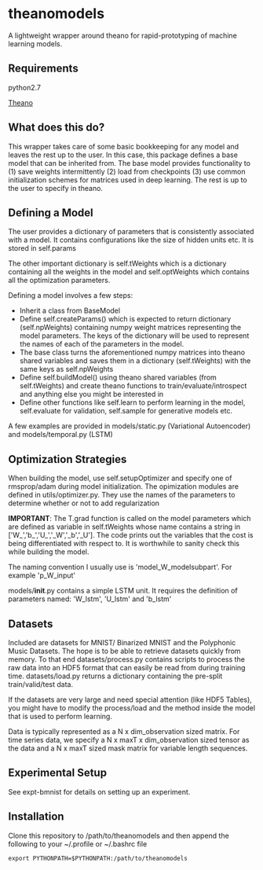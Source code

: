 # theanomodels
A lightweight wrapper around theano for rapid-prototyping of machine learning models. 

## Requirements
python2.7

[Theano](https://github.com/Theano/Theano)

## What does this do?
This wrapper takes care of some basic bookkeeping 
for any model and leaves the rest up to the user. In this case, 
this package defines a base model that can be inherited from. The
base model provides functionality to (1) save weights
intermittently (2) load from checkpoints (3) use common initialization schemes 
for matrices used in deep learning. The rest is up to the user to specify in theano.

## Defining a Model

The user provides a dictionary of parameters that is consistently associated
with a model. It contains configurations like the size of hidden units etc. 
It is stored in self.params

The other important dictionary is self.tWeights which is a dictionary containing all the weights in the model
and self.optWeights which contains all the optimization parameters.

Defining a model involves a few steps: 

- Inherit a class from BaseModel 
- Define self.createParams() which is expected to return dictionary (self.npWeights) containing numpy weight matrices representing the model parameters. The keys of the dictionary will be used to represent the names of each of the parameters in the model.
- The base class turns the aforementioned numpy matrices into theano shared variables and saves them in a dictionary (self.tWeights) with the same keys as self.npWeights
- Define self.buildModel() using theano shared variables (from self.tWeights) and create theano functions to train/evaluate/introspect and anything else you might be interested in
- Define other functions like self.learn to perform learning in the model, self.evaluate for validation, self.sample for generative models etc.

A few examples are provided in models/static.py (Variational Autoencoder) and models/temporal.py (LSTM)

## Optimization Strategies

When building the model, use self.setupOptimizer and specify one of rmsprop/adam during model initialization.
The opimization modules are defined in utils/optimizer.py. They use the names of the parameters to determine
whether or not to add regularization

**IMPORTANT**: The T.grad function is called on the model parameters which are defined as variable in self.tWeights whose name
contains a string in ['W_','b_','U_','_W','_b','_U']. The code prints out the variables that the cost is
being differentiated with respect to. It is worthwhile to sanity check this while building the model.

The naming convention I usually use is 
'model_W_modelsubpart'. For example 'p_W_input' 


models/__init__.py contains a simple LSTM unit.
It requires the definition of parameters named: 'W_lstm', 'U_lstm' and 'b_lstm'

## Datasets
Included are datasets for MNIST/ Binarized MNIST and the Polyphonic Music Datasets.
The hope is to be able to retrieve datasets quickly from memory. To that end datasets/process.py
contains scripts to process the raw data into an HDF5 format that can easily be read from
during training time. datasets/load.py returns a dictionary containing the pre-split train/valid/test data.

If the datasets are very large and need special attention (like HDF5 Tables), you might have to modify
the process/load and the method inside the model that is used to perform learning. 

Data is typically represented as a N x dim_observation sized matrix. For time series data,
we specify a N x maxT x dim_observation sized tensor as the data and a N x maxT sized mask matrix for variable
length sequences. 

## Experimental Setup
See expt-bmnist for details on setting up an experiment. 

## Installation
Clone this repository to /path/to/theanomodels and then append the following to your ~/.profile or ~/.bashrc file
```
export PYTHONPATH=$PYTHONPATH:/path/to/theanomodels
```

